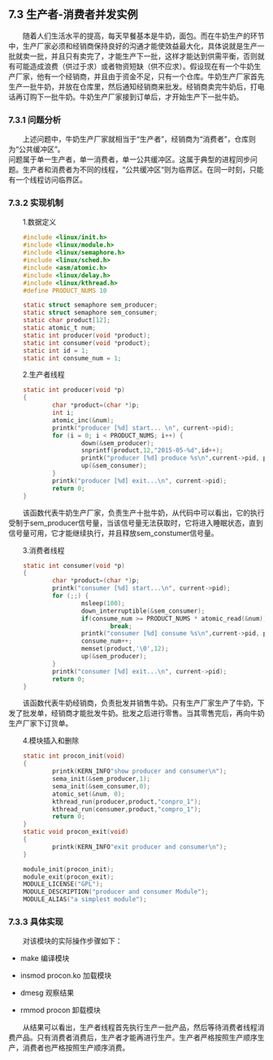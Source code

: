 ## 7.3 生产者-消费者并发实例

&emsp;&emsp;随着人们生活水平的提高，每天早餐基本是牛奶，面包。而在牛奶生产的环节中，生产厂家必须和经销商保持良好的沟通才能使效益最大化，具体说就是生产一批就卖一批，并且只有卖完了，才能生产下一批，这样才能达到供需平衡，否则就有可能造成浪费（供过于求）或者物资短缺（供不应求）。假设现在有一个牛奶生产厂家，他有一个经销商，并且由于资金不足，只有一个仓库。牛奶生产厂家首先生产一批牛奶，并放在仓库里，然后通知经销商来批发。经销商卖完牛奶后，打电话再订购下一批牛奶。牛奶生产厂家接到订单后，才开始生产下一批牛奶。

### 7.3.1 问题分析

&emsp;&emsp;上述问题中，牛奶生产厂家就相当于“生产者”，经销商为“消费者”，仓库则为“公共缓冲区”。  
问题属于单一生产者，单一消费者，单一公共缓冲区。这属于典型的进程同步问题。生产者和消费者为不同的线程，“公共缓冲区“则为临界区。在同一时刻，只能有一个线程访问临界区。

### 7.3.2 实现机制

&emsp;&emsp;1.数据定义

```c
    #include <linux/init.h>
    #include <linux/module.h>
    #include <linux/semaphore.h>
    #include <linux/sched.h>
    #include <asm/atomic.h>
    #include <linux/delay.h>
    #include <linux/kthread.h>
    #define PRODUCT_NUMS 10

    static struct semaphore sem_producer;
    static struct semaphore sem_consumer;
    static char product[12];
    static atomic_t num;
    static int producer(void *product);
    static int consumer(void *product);
    static int id = 1;
    static int consume_num = 1;
```

&emsp;&emsp;2.生产者线程

```c
    static int producer(void *p)
    {
            char *product=(char *)p;
            int i;
            atomic_inc(&num);
            printk("producer [%d] start... \n", current->pid);
            for (i = 0; i < PRODUCT_NUMS; i++) {
                    down(&sem_producer);
                    snprintf(product,12,"2015-05-%d",id++);
                    printk("producer [%d] produce %s\n",current->pid, product);
                    up(&sem_consumer);
            }
            printk("producer [%d] exit...\n", current->pid);
            return 0;
    }
```

&emsp;&emsp;该函数代表牛奶生产厂家，负责生产十批牛奶，从代码中可以看出，它的执行受制于sem\_producer信号量，当该信号量无法获取时，它将进入睡眠状态，直到信号量可用，它才能继续执行，并且释放sem\_constumer信号量。

&emsp;&emsp;3.消费者线程

```c
    static int consumer(void *p)
    {
            char *product=(char *)p;
            printk("consumer [%d] start...\n", current->pid);
            for (;;) {
                    msleep(100);
                    down_interruptible(&sem_consumer);
                    if(consume_num >= PRODUCT_NUMS * atomic_read(&num))
                            break;
                    printk("consumer [%d] consume %s\n",current->pid, product);
                    consume_num++;
                    memset(product,'\0',12);
                    up(&sem_producer);
            }
            printk("consumer [%d] exit...\n", current->pid);
            return 0;
    }
```

&emsp;&emsp;该函数代表牛奶经销商，负责批发并销售牛奶。只有生产厂家生产了牛奶，下发了批发单，经销商才能批发牛奶。批发之后进行零售。当其零售完后，再向牛奶生产厂家下订货单。

&emsp;&emsp;4.模块插入和删除

```c
    static int procon_init(void)
    {
            printk(KERN_INFO"show producer and consumer\n");
            sema_init(&sem_producer,1);
            sema_init(&sem_consumer,0);
            atomic_set(&num, 0);
            kthread_run(producer,product,"conpro_1");
            kthread_run(consumer,product,"compro_1");
            return 0;
    }
    static void procon_exit(void)
    {
            printk(KERN_INFO"exit producer and consumer\n");
    }

    module_init(procon_init);
    module_exit(procon_exit);
    MODULE_LICENSE("GPL");
    MODULE_DESCRIPTION("producer and consumer Module");
    MODULE_ALIAS("a simplest module");
```

### 7.3.3 具体实现

&emsp;&emsp;对该模块的实际操作步骤如下：

* make 编译模块

* insmod procon.ko 加载模块

* dmesg 观察结果

* rmmod procon 卸载模块

&emsp;&emsp;从结果可以看出，生产者线程首先执行生产一批产品，然后等待消费者线程消费产品。只有消费者消费后，生产者才能再进行生产。生产者严格按照生产顺序生产，消费者也严格按照生产顺序消费。

